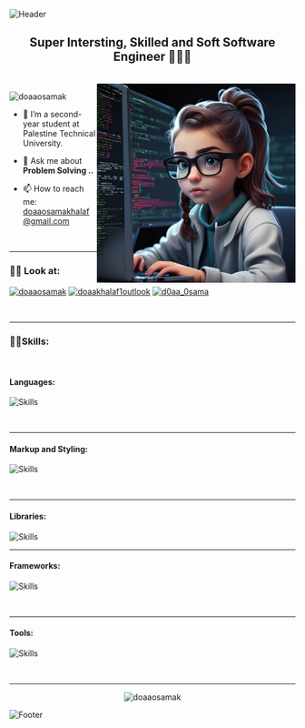 ![Header](https://capsule-render.vercel.app/api?type=waving&color=EBC190&height=222&section=header&text=Hi,%20I'm%20Doa'a%20Osama%20Khalaf!%20%F0%9F%91%8B&fontSize=45&colorA=8ECF6E&colorB=61BD4F&width=1000
)
<h2 align="center"> Super Intersting, Skilled and Soft  Software Engineer 👩🏻‍💻 </h2>

<br>

<img align="right" alt="Coding" width="350" src="dddd.png">

<p align="left"> 
  <img src="https://komarev.com/ghpvc/?username=doaaosamak&label=Profile%20views&color=0e75b6&style=flat" alt="doaaosamak" /> 
</p>

- 🔭 I’m a second-year student at Palestine Technical University.

- 💬 Ask me about **Problem Solving ..**

- 📫 How to reach me: [doaaosamakhalaf@gmail.com](mailto:doaaosamakhalaf@gmail.com)

<br>

----
<h3 align="left">👋🏻 Look at:</h3>
<p align="left">
   <a href="www.linkedin.com/in/duaaosama" target="blank"><img align="center" src="https://raw.githubusercontent.com/rahuldkjain/github-profile-readme-generator/master/src/images/icons/Social/linked-in-alt.svg" alt="doaaosamak" height="30" width="40" /></a>
  <a href="https://codeforces.com/profile/doaakhalaf1outlook" target="blank"><img align="center" src="https://raw.githubusercontent.com/rahuldkjain/github-profile-readme-generator/master/src/images/icons/Social/codeforces.svg" alt="doaakhalaf1outlook" height="30" width="40" /></a>
  <a href="https://leetcode.com/DoaaOsamaK/" target="blank"><img align="center" src="https://raw.githubusercontent.com/rahuldkjain/github-profile-readme-generator/master/src/images/icons/Social/leet-code.svg" alt="d0aa_0sama" height="30" width="40" /></a>
</p>
<br>

---
<h3 align="left">🙌🏻Skills:</h3>

<br>
<h4 align="left">Languages:</h4>

![Skills](https://skillicons.dev/icons?i=cpp,java,python,js,dart&perline=11)

<br>

---
<h4 align="left">Markup and Styling:</h4>

![Skills](https://skillicons.dev/icons?i=html,css&perline=11)

<br>

-------

<h4 align="left">Libraries:</h4>

![Skills](https://skillicons.dev/icons?i=bootstrap,jquery&perline=11)
<br>

---
<h4 align="left">Frameworks:</h4>

![Skills](https://skillicons.dev/icons?i=tailwind,react&perline=11)

<br>

-------
<h4 align="left">Tools:</h4>

![Skills](https://skillicons.dev/icons?i=figma,git,github,bash,md,vscode,photoshop,illustrator,xd,flutter,unity,autocad&perline=11)


<br>

-------

<p align="center">
  <img src="https://github-readme-stats.vercel.app/api/top-langs?username=doaaosamak&show_icons=true&locale=en&layout=compact" alt="doaaosamak" />
</p>

![Footer](https://capsule-render.vercel.app/api?type=waving&color=EBC190&height=111&section=footer&colorA=8ECF6E&colorB=61BD4F)
